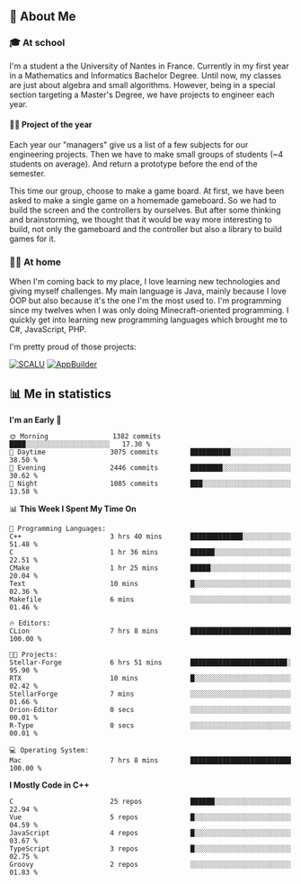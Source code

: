 ## 👀 About Me

### 🎓 At school

I'm a student a the University of Nantes in France. Currently in my first year in a Mathematics and Informatics Bachelor Degree. Until now, my classes are just about algebra and small algorithms. However, being in a special section targeting a Master's Degree, we have projects to engineer each year. 

#### 🔧🔬 Project of the year

Each year our "managers" give us a list of a few subjects for our engineering projects. Then we have to make small groups of students (~4 students on average). And return a prototype before the end of the semester.

This time our group, choose to make a game board. At first, we have been asked to make a single game on a homemade gameboard. So we had to build the screen and the controllers by ourselves. 
But after some thinking and brainstorming, we thought that it would be way more interesting to build, not only the gameboard and the controller but also a library to build games for it.

### 👨‍💻 At home

When I'm coming back to my place, I love learning new technologies and giving myself challenges. My main language is Java, mainly because I love OOP but also because it's the one I'm the most used to. I'm programming since my twelves when I was only doing Minecraft-oriented programming.  I quickly get into learning new programming languages which brought me to C#, JavaScript, PHP. 

I'm pretty proud of those projects:

[![SCALU](https://github-readme-stats.vercel.app/api/pin?username=renardfute&repo=SCALU)](https://github.com/renardfute/scalu)
[![AppBuilder](https://github-readme-stats.vercel.app/api/pin?username=pulsedev2&repo=AppBuilder)](https://github.com/pulsedev2/AppBuilder)

## 📊 Me in statistics
<!--START_SECTION:waka-->
**I'm an Early 🐤** 

```text
🌞 Morning                1382 commits        ████░░░░░░░░░░░░░░░░░░░░░   17.30 % 
🌆 Daytime                3075 commits        ██████████░░░░░░░░░░░░░░░   38.50 % 
🌃 Evening                2446 commits        ████████░░░░░░░░░░░░░░░░░   30.62 % 
🌙 Night                  1085 commits        ███░░░░░░░░░░░░░░░░░░░░░░   13.58 % 
```


📊 **This Week I Spent My Time On** 

```text
💬 Programming Languages: 
C++                      3 hrs 40 mins       █████████████░░░░░░░░░░░░   51.48 % 
C                        1 hr 36 mins        ██████░░░░░░░░░░░░░░░░░░░   22.51 % 
CMake                    1 hr 25 mins        █████░░░░░░░░░░░░░░░░░░░░   20.04 % 
Text                     10 mins             █░░░░░░░░░░░░░░░░░░░░░░░░   02.36 % 
Makefile                 6 mins              ░░░░░░░░░░░░░░░░░░░░░░░░░   01.46 % 

🔥 Editors: 
CLion                    7 hrs 8 mins        █████████████████████████   100.00 % 

🐱‍💻 Projects: 
Stellar-Forge            6 hrs 51 mins       ████████████████████████░   95.90 % 
RTX                      10 mins             █░░░░░░░░░░░░░░░░░░░░░░░░   02.42 % 
StellarForge             7 mins              ░░░░░░░░░░░░░░░░░░░░░░░░░   01.66 % 
Orion-Editor             0 secs              ░░░░░░░░░░░░░░░░░░░░░░░░░   00.01 % 
R-Type                   0 secs              ░░░░░░░░░░░░░░░░░░░░░░░░░   00.01 % 

💻 Operating System: 
Mac                      7 hrs 8 mins        █████████████████████████   100.00 % 
```

**I Mostly Code in C++** 

```text
C                        25 repos            ██████░░░░░░░░░░░░░░░░░░░   22.94 % 
Vue                      5 repos             █░░░░░░░░░░░░░░░░░░░░░░░░   04.59 % 
JavaScript               4 repos             █░░░░░░░░░░░░░░░░░░░░░░░░   03.67 % 
TypeScript               3 repos             █░░░░░░░░░░░░░░░░░░░░░░░░   02.75 % 
Groovy                   2 repos             ░░░░░░░░░░░░░░░░░░░░░░░░░   01.83 % 
```




<!--END_SECTION:waka-->
